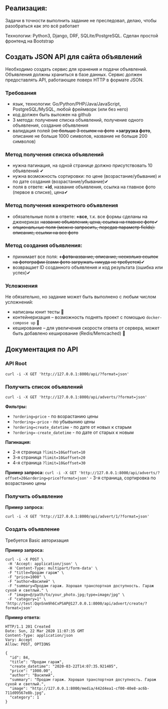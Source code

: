 ## Pеализация:
Задачи в точности выполнить задание не преследовал, делаю, чтобы разобраться как это всё работает

Технологии: Python3, Django, DRF, SQLite/PostgreSQL. Сделан простой фронтенд на Bootstrap

## Создать JSON API для сайта объявлений
Необходимо создать сервис для хранения и подачи объявлений. Объявления должны храниться в базе данных. Сервис должен предоставлять API, работающее поверх HTTP в формате JSON.

### Требования
- язык, технологии: Go/Python/PHP/Java/JavaScript, PostgreSQL/MySQL, любой фреймворк (или без него)
- код должен быть выложен на github
- 3 метода: получение списка объявлений, получение одного объявления, создание объявления
- валидация полей (~~не больше 3 ссылок на фото~~ **+загрузка фото**, описание не больше 1000 символов, название не больше 200 символов)

### Метод получения списка объявлений
- нужна пагинация, на одной странице должно присутствовать 10 объявлений ✔
- нужна возможность сортировки: по цене (возрастание/убывание) и по дате создания (возрастание/убывание)✔
- поля в ответе: **+id**, название объявления, ссылка на главное фото (первое в списке), цена✔

### Метод получения конкретного объявления
- обязательные поля в ответе: **+все**, т.к. все формы сделаны на дженериках ~~название объявления, цена, ссылка на главное фото~~✔
- ~~опциональные поля (можно запросить, передав параметр fields): описание, ссылки на все фото~~

### Метод создания объявления:
- принимает все поля: **+фото**~~название, описание, несколько ссылок на фотографии (сами фото загружать никуда не требуется)~~✔
- возвращает ID созданного объявления и код результата (ошибка или успех)✔

### Усложнения
Не обязательно, но задание может быть выполнено с любым числом усложнений:
- написаны юнит тесты 🚧
- контейнеризация – возможность поднять проект с помощью `docker-compose up` 🚧
- кеширование – для увеличения скорости ответа от сервера, может быть добавлено кеширование (Redis/Memcached) 🚧

## Документация по API

### API Root
`curl -i -X GET 'http://127.0.0.1:8000/api/?format=json'`

### Получить список объявлений
`curl -i -X GET 'http://127.0.0.1:8000/api/adverts/?format=json'`

**Фильтры:**
- `?ordering=price` - по возрастанию цены
- `?ordering=-price` - по убывынию цены
- `?ordering=create_datetime` - по дате от новых к старым
- `?ordering=-create_datetime` - по дате от старых к новым

**Пагинация:**
- 2-я страница `?limit=10&offset=10`
- 3-я страница `?limit=10&offset=20`
- 4-я страница `?limit=10&offset=30`

**Пример запроса:**
`curl -i -X GET 'http://127.0.0.1:8000/api/adverts/?offset=20&ordering=price?format=json'` - 3-я страница, сортировка по возрастанию цены

### Получить объявление
**Пример запроса:**

`curl -i -X GET 'http://127.0.0.1:8000/api/advert/1/?format=json'`

### Создать объявление

Требуется Basic авторизация

**Пример запроса:**

```
curl -i -X POST \
 -H 'Accept: application/json' \
 -H 'Content-Type: multipart/form-data' \
 -F "title=Продам гараж" \
 -F "price=1000" \
 -F "author=Василий" \
 -F "summary=Продам гараж. Хорошая транспортная доступность. Гараж сухой и светлый." \
 -F "image=@/path/to/your_photo.jpg;type=image/jpg" \
 -F "category=1" \
'http://test:QqnSnm9h6CxPSAP@127.0.0.1:8000/api/advert/create/?format=json'
```

**Пример ответа:**
```
HTTP/1.1 201 Created
Date: Sun, 22 Mar 2020 11:07:35 GMT
Content-Type: application/json
Vary: Accept
Allow: POST, OPTIONS
```

```
{
  "id": 84,
  "title": "Продам гараж",
  "create_datetime": "2020-03-22T14:07:35.921405",
  "price": "1000.00",
  "author": "Василий",
  "summary": "Продам гараж. Хорошая транспортная доступность. Гараж сухой и светлый.",
  "image": "http://127.0.0.1:8000/media/442d4ea1-cf00-40e8-ac6b-711d09567e8b.jpg",
  "category": 1
}
```
